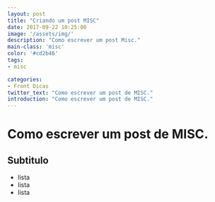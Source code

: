 ```yaml
---
layout: post
title: "Criando um post MISC"
date: 2017-09-22 10:25:00
image: '/assets/img/'
description: "Como escrever um post Misc."
main-class: 'misc'
color: '#cd2b46'
tags:
- misc

categories:
- Front Dicas
twitter_text: "Como escrever um post de MISC."
introduction: "Como escrever um post de MISC."
---
```



# Como escrever um post de MISC.
## Subtitulo

- lista
- lista
- lista